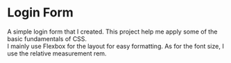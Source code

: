 # Login Form

A simple login form that I created.
This project help me apply some of the basic fundamentals of CSS.  
I mainly use Flexbox for the layout for easy formatting.
As for the font size, I use the relative measurement rem.
